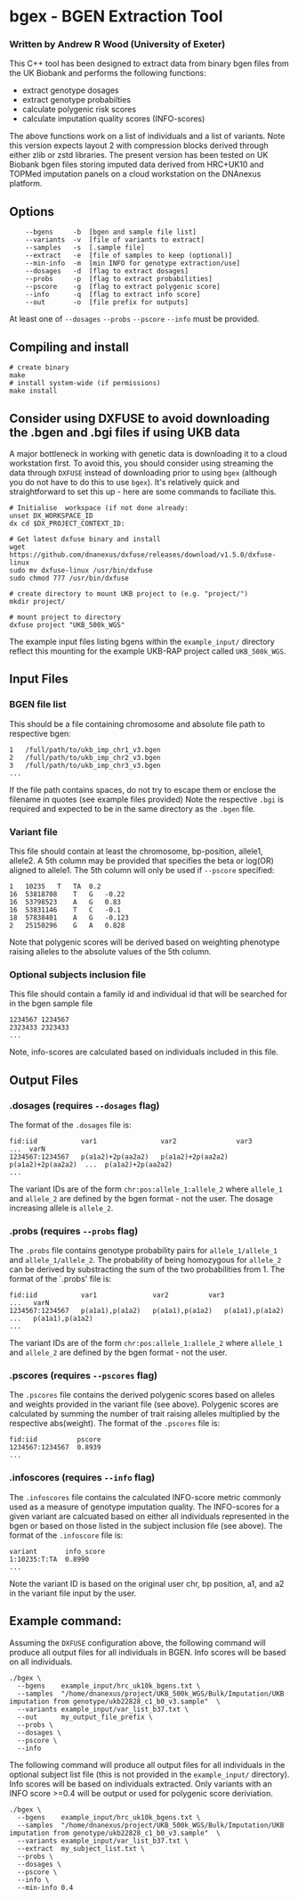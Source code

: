 # bgex - BGEN Extraction Tool
### Written by Andrew R Wood (University of Exeter)
This C++ tool has been designed to extract data from binary bgen files from the UK Biobank and performs the following functions:
 * extract genotype dosages
 * extract genotype probabilties
 * calculate polygenic risk scores
 * calculate imputation quality scores (INFO-scores)

The above functions work on a list of individuals and a list of variants.
Note this version expects layout 2 with compression blocks derived through either zlib or zstd libraries.
The present version has been tested on UK Biobank bgen files storing imputed data derived from HRC+UK10 and TOPMed imputation panels on a cloud workstation on the DNAnexus platform. 
## Options
```
    --bgens     -b  [bgen and sample file list]
    --variants  -v  [file of variants to extract]
    --samples   -s  [.sample file]
    --extract   -e  [file of samples to keep (optional)]
    --min-info  -m  [min INFO for genotype extraction/use]
    --dosages   -d  [flag to extract dosages]
    --probs     -p  [flag to extract probabilities]
    --pscore    -g  [flag to extract polygenic score]
    --info      -q  [flag to extract info score]
    --out       -o  [file prefix for outputs]
```
At least one of `--dosages` `--probs` `--pscore` `--info`  must be provided.

## Compiling and install
```
# create binary
make
# install system-wide (if permissions)
make install
```

## Consider using DXFUSE to avoid downloading the .bgen and .bgi files if using UKB data
A major bottleneck in working with genetic data is downloading it to a cloud workstation first. 
To avoid this, you should consider using streaming the data through `DXFUSE` instead of downloading prior to using `bgex` (although you do not have to do this to use `bgex`).
It's relatively quick and straightforward to set this up - here are some commands to faciliate this.

```
# Initialise  workspace (if not done already:
unset DX_WORKSPACE_ID
dx cd $DX_PROJECT_CONTEXT_ID:

# Get latest dxfuse binary and install
wget https://github.com/dnanexus/dxfuse/releases/download/v1.5.0/dxfuse-linux
sudo mv dxfuse-linux /usr/bin/dxfuse
sudo chmod 777 /usr/bin/dxfuse

# create directory to mount UKB project to (e.g. "project/")
mkdir project/

# mount project to directory
dxfuse project "UKB_500k_WGS"

```
The example input files listing bgens within the `example_input/` directory reflect this mounting for the example UKB-RAP project called `UKB_500k_WGS`. 


## Input Files
### BGEN file list
This should be a file containing chromosome and absolute file path to respective bgen: 
```
1	/full/path/to/ukb_imp_chr1_v3.bgen
2	/full/path/to/ukb_imp_chr2_v3.bgen
3	/full/path/to/ukb_imp_chr3_v3.bgen
...
```
If the file path contains spaces, do not try to escape them or enclose the filename in quotes (see example files provided)
Note the respective `.bgi` is required and expected to be in the same directory as the `.bgen` file.

### Variant file
This file should contain at least the chromosome, bp-position, allele1, allele2. A 5th column may be provided that specifies the beta or log(OR) aligned to allele1. The 5th column will only be used if `--pscore` specified:
```
1	10235	T	TA	0.2
16	53818708	T	G	-0.22
16	53798523	A	G	0.83
16	53831146	T	C	-0.1
18	57838401	A	G	-0.123
2	25150296	G	A	0.828
```
Note that polygenic scores will be derived based on weighting phenotype raising alleles to the absolute values of the 5th column.


### Optional subjects inclusion file
This file should contain a family id and individual id that will be searched for in the bgen sample file
```
1234567	1234567
2323433	2323433
...
```
Note, info-scores are calculated based on individuals included in this file.


## Output Files
### .dosages (requires `--dosages` flag)
The format of the `.dosages` file is:
```
fid:iid           var1                var2               var3               ...  varN
1234567:1234567   p(a1a2)+2p(aa2a2)   p(a1a2)+2p(aa2a2)  p(a1a2)+2p(aa2a2)  ...  p(a1a2)+2p(aa2a2)
...
```
The variant IDs are of the form `chr:pos:allele_1:allele_2` where `allele_1` and `allele_2` are defined by the bgen format - not the user. The dosage increasing allele is `allele_2`.

### .probs (requires `--probs` flag)
The `.probs` file contains genotype probability pairs for `allele_1/allele_1` and `allele_1/allele_2`. The probability of being homozygous for `allele_2` can be derived by substracting the sum of the two probabilities from 1. The format of the `.probs' file is:
```
fid:iid           var1              var2	      var3              ...   varN
1234567:1234567   p(a1a1),p(a1a2)   p(a1a1),p(a1a2)   p(a1a1),p(a1a2)   ...   p(a1a1),p(a1a2)
...
```
The variant IDs are of the form `chr:pos:allele_1:allele_2` where `allele_1` and `allele_2` are defined by the bgen format - not the user.

### .pscores (requires `--pscores` flag)
The `.pscores` file contains the derived polygenic scores based on alleles and weights provided in the variant file (see above). Polygenic scores are calculated by summing the number of trait raising alleles multiplied by the respective abs(weight). 
The format of the `.pscores` file is:
```
fid:iid          pscore
1234567:1234567  0.8939
...
```

### .infoscores (requires `--info` flag)
The `.infoscores` file contains the calculated INFO-score metric commonly used as a measure of genotype imputation quality. The INFO-scores for a given variant are calcuated based on either all individuals represented in the bgen or based on those listed in the subject inclusion file (see above).
The format of the `.infoscore` file is:
```
variant       info_score
1:10235:T:TA  0.8990
...
```
Note the variant ID is based on the original user chr, bp position, a1, and a2 in the variant file input by the user.


## Example command:
Assuming the `DXFUSE` configuration above, the following command will produce all output files for all individuals in BGEN. Info scores will be based on all individuals.
```
./bgex \
  --bgens    example_input/hrc_uk10k_bgens.txt \
  --samples  "/home/dnanexus/project/UKB_500k_WGS/Bulk/Imputation/UKB imputation from genotype/ukb22828_c1_b0_v3.sample"  \
  --variants example_input/var_list_b37.txt \
  --out      my_output_file_prefix \
  --probs \
  --dosages \
  --pscore \
  --info
```

The following command will produce all output files for all individuals in the optional subject list file (this is not provided in the `example_input/` directory). 
Info scores will be based on individuals extracted. Only variants with an INFO score >=0.4 will be output or used for polygenic score deriviation.
```
./bgex \
  --bgens    example_input/hrc_uk10k_bgens.txt \
  --samples  "/home/dnanexus/project/UKB_500k_WGS/Bulk/Imputation/UKB imputation from genotype/ukb22828_c1_b0_v3.sample"  \
  --variants example_input/var_list_b37.txt \
  --extract  my_subject_list.txt \
  --probs \
  --dosages \
  --pscore \
  --info \
  --min-info 0.4 
```

